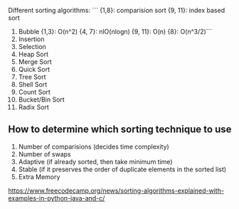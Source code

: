 Different sorting algorithms:          ``` {1,8}: comparision sort         {9, 11}: index based sort
1. Bubble                               {1,3}: O(n^2)     {4, 7}: nlO(nlogn)       {9, 11}: O(n)   {8}: O(n^3/2)```
2. Insertion
3. Selection
4. Heap Sort
5. Merge Sort
6. Quick Sort
7. Tree Sort
8. Shell Sort
9. Count Sort
10. Bucket/Bin Sort
11. Radix Sort


## How to determine which sorting technique to use
1. Number of comparisions (decides time complexity)
2. Number of swaps
3. Adaptive (if already sorted, then take minimum time)
4. Stable (if it preserves the order of duplicate elements in the sorted list)
5. Extra Memory

https://www.freecodecamp.org/news/sorting-algorithms-explained-with-examples-in-python-java-and-c/